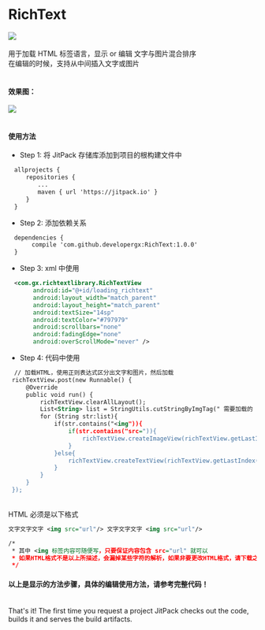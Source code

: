 # RichText
[![](https://jitpack.io/v/developergx/RichText.svg)](https://jitpack.io/#developergx/RichText)<br><br>
用于加载 HTML 标签语言，显示 or 编辑 文字与图片混合排序<br>
在编辑的时候，支持从中间插入文字或图片<br><br>
#### 效果图：
![](https://github.com/developergx/RichText/blob/master/preview.gif)<br><br>
#### 使用方法
* Step 1: 将 JitPack 存储库添加到项目的根构建文件中<br>
 ```xml
　allprojects {
　　　repositories {
　　　　　...
　　　　　maven { url 'https://jitpack.io' }
　　　}
　}
  ```
* Step 2: 添加依赖关系
 ```xml
　dependencies {
　　　　compile 'com.github.developergx:RichText:1.0.0'
　}
  ```
* Step 3: xml 中使用
 ```xml
　<com.gx.richtextlibrary.RichTextView
        android:id="@+id/loading_richtext"
        android:layout_width="match_parent"
        android:layout_height="match_parent"
        android:textSize="14sp"
        android:textColor="#797979"
        android:scrollbars="none"
        android:fadingEdge="none"
        android:overScrollMode="never" />
  ```
* Step 4: 代码中使用
 ```xml
　// 加载HTML，使用正则表达式区分出文字和图片，然后加载
  richTextView.post(new Runnable() {
      @Override
      public void run() {
          richTextView.clearAllLayout();
          List<String> list = StringUtils.cutStringByImgTag(" 需要加载的 HTML ");
          for (String str:list){
              if(str.contains("<img")){
                  if(str.contains("src=")){
                      richTextView.createImageView(richTextView.getLastIndex(),StringUtils.getImgSrc(str));
                  }
              }else{
                  richTextView.createTextView(richTextView.getLastIndex(), Html.fromHtml(str).toString());
              }
          }
      }
  });
  ```
  <br>
HTML 必须是以下格式<br>
 ```xml
 文字文字文字 <img src="url"/> 文字文字文字 <img src="url"/>

 /*
  * 其中 <img 标签内容可随便写，只要保证内容包含 src="url" 就可以
  * 如果HTML格式不是以上所描述，会漏掉某些字符的解析，如果非要更改HTML格式，请下载之后自行修改正则表达式
  */
 ```
#### 以上是显示的方法步骤，具体的编辑使用方法，请参考完整代码！<br><br>
That's it! The first time you request a project JitPack checks out the code, builds it and serves the build artifacts.<br>
